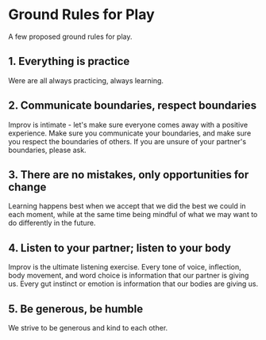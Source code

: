 # Ground Rules for Play

A few proposed ground rules for play.

## 1. Everything is practice

Were are all always practicing, always learning.

## 2. Communicate boundaries, respect boundaries

Improv is intimate - let's make sure everyone comes away with a positive experience. Make sure you communicate your boundaries, and make sure you respect the boundaries of others. If you are unsure of your partner's boundaries, please ask.

## 3. There are no mistakes, only opportunities for change

Learning happens best when we accept that we did the best we could in each moment, while at the same time being mindful of what we may want to do differently in the future.

## 4. Listen to your partner; listen to your body

Improv is the ultimate listening exercise. Every tone of voice, inflection, body movement, and word choice is information that our partner is giving us. Every gut instinct or emotion is information that our bodies are giving us.

## 5. Be generous, be humble

We strive to be generous and kind to each other.
